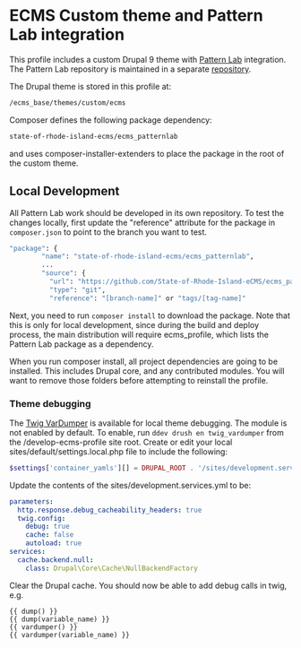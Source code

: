# ECMS Custom theme and Pattern Lab integration

This profile includes a custom Drupal 9 theme with [Pattern Lab] integration.
The Pattern Lab repository is maintained in a separate [repository](https://github.com/State-of-Rhode-Island-eCMS/ecms_patternlab).

The Drupal theme is stored in this profile at:

```bash
/ecms_base/themes/custom/ecms
```

Composer defines the following package dependency:
```bash
state-of-rhode-island-ecms/ecms_patternlab
```
and uses composer-installer-extenders to place the package in the root of the custom theme.

## Local Development
All Pattern Lab work should be developed in its own repository. To test the changes locally,
first update the "reference" attribute for the package in `composer.json`
to point to the branch you want to test.
```bash
"package": {
        "name": "state-of-rhode-island-ecms/ecms_patternlab",
        ...
        "source": {
          "url": "https://github.com/State-of-Rhode-Island-eCMS/ecms_patternlab",
          "type": "git",
          "reference": "[branch-name]" or "tags/[tag-name]"
```
Next, you need to run `composer install` to download the package. Note that
this is only for local development, since during the build and deploy process,
the main distribution will require ecms_profile, which lists the Pattern Lab package
as a dependency.

When you run composer install, all project dependencies are going to be installed.
This includes Drupal core, and any contributed modules. You will want to remove
those folders before attempting to reinstall the profile.

### Theme debugging
The [Twig VarDumper] is available for local theme debugging.
The module is not enabled by default. To enable, run `ddev drush en twig_vardumper`
from the /develop-ecms-profile site root.
Create or edit your local sites/default/settings.local.php file to include the following:
```php
$settings['container_yamls'][] = DRUPAL_ROOT . '/sites/development.services.yml';
```
Update the contents of the sites/development.services.yml to be:
```yml
parameters:
  http.response.debug_cacheability_headers: true
  twig.config:
    debug: true
    cache: false
    autoload: true
services:
  cache.backend.null:
    class: Drupal\Core\Cache\NullBackendFactory

```
Clear the Drupal cache. You should now be able to add debug calls in twig, e.g.
```twig
{{ dump() }}
{{ dump(variable_name) }}
{{ vardumper() }}
{{ vardumper(variable_name) }}
```


[Pattern Lab]: https://patternlab.io/
[Twig VarDumper]: https://www.drupal.org/project/twig_vardumper

